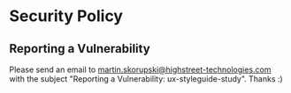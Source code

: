 # Security Policy

## Reporting a Vulnerability

Please send an email to martin.skorupski@highstreet-technologies.com with the subject "Reporting a Vulnerability: ux-styleguide-study". Thanks :)
